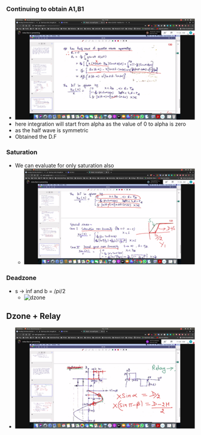 ### Continuing to obtain A1,B1
- ![a1b1](a1b1.jpg)
- here integration will start from alpha as the value of 0 to alpha is zero
- as the half wave is symmetric
- Obtained the D.F

### Saturation
- We can evaluate for only saturation also
  - ![sat](sat.jpg)
### Deadzone
- s -> inf and b = $/pi / 2$
  - ![dzone](dzone.jpg)

## Dzone + Relay
- ![dzonerelay](dzonerelay.jpg)